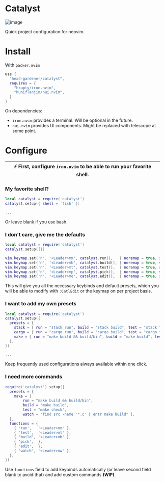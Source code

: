 # Catalyst

![image](https://github.com/head-gardener/catalyst/assets/49650767/c3ce0530-da78-4253-9caf-de411ee30c40)

Quick project configuration for neovim.

# Install

With `packer.nvim`

```lua
use { 
  "head-gardener/catalyst",
  requires = {
    "hkupty/iron.nvim",
    "MunifTanjim/nui.nvim",
  }
}
```

On dependencies:
- `iron.nvim` provides a terminal. Will be optional in the future.
- `nui.nvim` provides UI components. Might be replaced with telescope at some point.

# Configure

| :zap: First, configure `iron.nvim` to be able to run your favorite shell. |
|----------------------------------------------------------------------------|

### My favorite shell?

```lua
local catalyst = require('catalyst')
catalyst.setup({ shell = 'fish' })

...
```

Or leave blank if you use bash.

### I don't care, give me the defaults

```lua
local catalyst = require('catalyst')
catalyst.setup({})

vim.keymap.set('n', '<Leader>mm', catalyst.run(),   { noremap = true, silent = true })
vim.keymap.set('n', '<Leader>mb', catalyst.build(), { noremap = true, silent = true })
vim.keymap.set('n', '<Leader>mt', catalyst.test(),  { noremap = true, silent = true })
vim.keymap.set('n', '<Leader>mp', catalyst.pick(),  { noremap = true, silent = true })
vim.keymap.set('n', '<Leader>me', catalyst.edit(),  { noremap = true, silent = true })
```

This will give you all the necessary keybinds and default presets, which you will be able to modify with `:CatlEdit` or the keymap on per project basis.

### I want to add my own presets

```lua
local catalyst = require('catalyst')
catalyst.setup({
  presets = {
    stack = { run = "stack run", build = "stack build", test = "stack test" },
    cargo = { run = "cargo run", build = "cargo build", test = "cargo test" },
    make = { run = "make build && build/bin", build = "make build", test = "make check" },
  },
})

...
```

Keep frequently used configurations always available within one click.

### I need more commands

```lua
require('catalyst').setup({
  presets = {
    make = { 
        run = "make build && build/bin",
        build = "make build",
        test = "make check",
        watch = "find src -name '*.c' | entr make build" },
  },
  functions = {
    { 'run',   '<Leader>mm' },
    { 'test',  '<Leader>mt' },
    { 'build', '<Leader>mb' },
    { 'pick',  },
    { 'edit',  },
    { 'watch', '<Leader>mw' },
  },
})
```

Use `functions` field to add keybinds automatically (or leave second field blank to avoid that) and add custom commands **(WIP)**.
